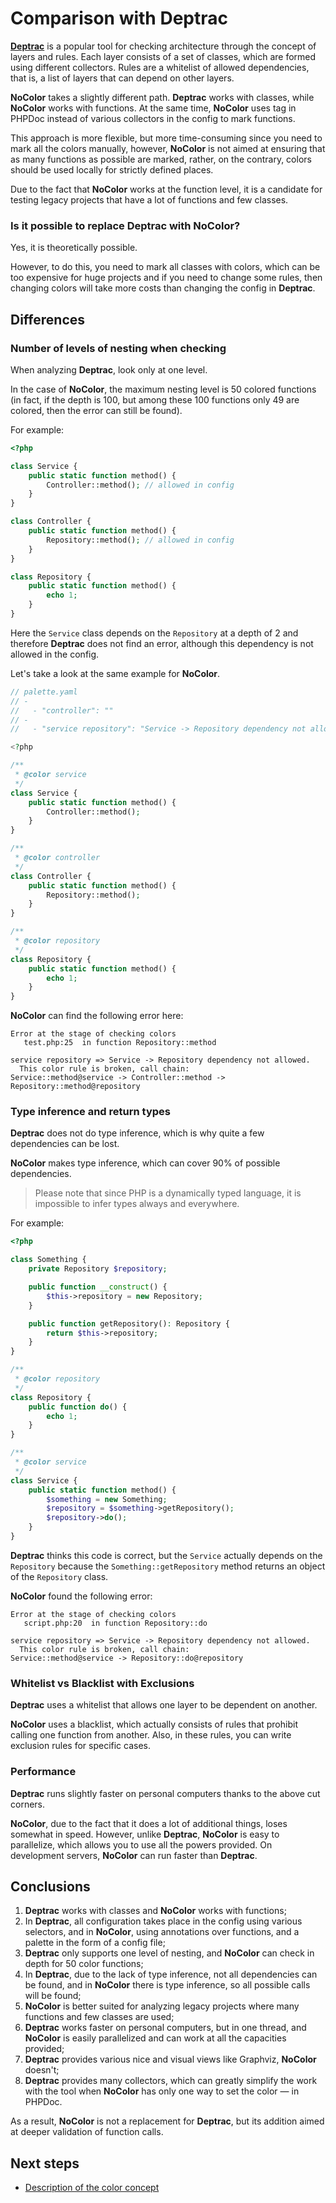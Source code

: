 # Comparison with Deptrac

[**Deptrac**](https://github.com/qossmic/deptrac) is a popular tool for checking architecture through the concept of layers and rules. Each layer consists of a set of classes, which are formed using different collectors. Rules are a whitelist of allowed dependencies, that is, a list of layers that can depend on other layers.

**NoColor** takes a slightly different path. **Deptrac** works with classes, while **NoColor** works with functions. At the same time, **NoColor** uses tag in PHPDoc instead of various collectors in the config to mark functions.

This approach is more flexible, but more time-consuming since you need to mark all the colors manually, however, **NoColor** is not aimed at ensuring that as many functions as possible are marked, rather, on the contrary, colors should be used locally for strictly defined places.

Due to the fact that **NoColor** works at the function level, it is a candidate for testing legacy projects that have a lot of functions and few classes.

### Is it possible to replace Deptrac with NoColor?

Yes, it is theoretically possible.

However, to do this, you need to mark all classes with colors, which can be too expensive for huge projects and if you need to change some rules, then changing colors will take more costs than changing the config in **Deptrac**.

## Differences

### Number of levels of nesting when checking

When analyzing **Deptrac**, look only at one level.

In the case of **NoColor**, the maximum nesting level is 50 colored functions (in fact, if the depth is 100, but among these 100 functions only 49 are colored, then the error can still be found).

For example:

```php
<?php

class Service {
    public static function method() {
        Controller::method(); // allowed in config
    }
}

class Controller {
    public static function method() {
        Repository::method(); // allowed in config
    }
}

class Repository {
    public static function method() {
        echo 1;
    }
}
```

Here the `Service` class depends on the `Repository` at a depth of 2 and therefore **Deptrac** does not find an error, although this dependency is not allowed in the config.

Let's take a look at the same example for **NoColor**.

```php
// palette.yaml
// -
//   - "controller": ""
// -
//   - "service repository": "Service -> Repository dependency not allowed."

<?php

/**
 * @color service
 */
class Service {
    public static function method() {
        Controller::method();
    }
}

/**
 * @color controller
 */
class Controller {
    public static function method() {
        Repository::method();
    }
}

/**
 * @color repository
 */
class Repository {
    public static function method() {
        echo 1;
    }
}
```

**NoColor** can find the following error here:

```
Error at the stage of checking colors
   test.php:25  in function Repository::method

service repository => Service -> Repository dependency not allowed.
  This color rule is broken, call chain:
Service::method@service -> Controller::method -> Repository::method@repository
```

### Type inference and return types

**Deptrac** does not do type inference, which is why quite a few dependencies can be lost.

**NoColor** makes type inference, which can cover 90% of possible dependencies.

> Please note that since PHP is a dynamically typed language, it is impossible to infer types always and everywhere.

For example:

```php
<?php

class Something {
    private Repository $repository;

    public function __construct() {
        $this->repository = new Repository;
    }

    public function getRepository(): Repository {
        return $this->repository;
    }
}

/**
 * @color repository
 */
class Repository {
    public function do() {
        echo 1;
    }
}

/**
 * @color service
 */
class Service {
    public static function method() {
        $something = new Something;
        $repository = $something->getRepository();
        $repository->do();
    }
}
```

**Deptrac** thinks this code is correct, but the `Service` actually depends on the `Repository` because the `Something::getRepository` method returns an object of the `Repository` class.

**NoColor** found the following error:

```
Error at the stage of checking colors
   script.php:20  in function Repository::do

service repository => Service -> Repository dependency not allowed.
  This color rule is broken, call chain:
Service::method@service -> Repository::do@repository
```

### Whitelist vs Blacklist with Exclusions

**Deptrac** uses a whitelist that allows one layer to be dependent on another.

**NoColor** uses a blacklist, which actually consists of rules that prohibit calling one function from another. Also, in these rules, you can write exclusion rules for specific cases.

### Performance

**Deptrac** runs slightly faster on personal computers thanks to the above cut corners.

**NoColor**, due to the fact that it does a lot of additional things, loses somewhat in speed. However, unlike **Deptrac**, **NoColor** is easy to parallelize, which allows you to use all the powers provided. On development servers, **NoColor** can run faster than **Deptrac**.

## Conclusions

1. **Deptrac** works with classes and **NoColor** works with functions;
2. In **Deptrac**, all configuration takes place in the config using various selectors, and in **NoColor**, using annotations over functions, and a palette in the form of a config file;
3. **Deptrac** only supports one level of nesting, and **NoColor** can check in depth for 50 color functions;
4. In **Deptrac**, due to the lack of type inference, not all dependencies can be found, and in **NoColor** there is type inference, so all possible calls will be found;
5. **NoColor** is better suited for analyzing legacy projects where many functions and few classes are used;
6. **Deptrac** works faster on personal computers, but in one thread, and **NoColor** is easily parallelized and can work at all the capacities provided;
7. **Deptrac** provides various nice and visual views like Graphviz, **NoColor** doesn't;
8. **Deptrac** provides many collectors, which can greatly simplify the work with the tool when **NoColor** has only one way to set the color — in PHPDoc.

As a result, **NoColor** is not a replacement for **Deptrac**, but its addition aimed at deeper validation of function calls.

## Next steps

- [Description of the color concept](https://github.com/vkcom/nocolor/blob/master/docs/concept_of_colors.md)
